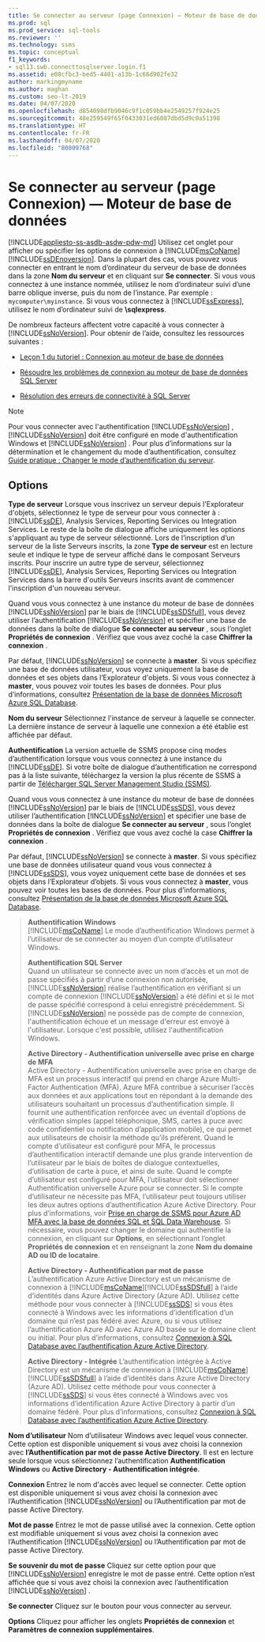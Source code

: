 ```yaml
---
title: Se connecter au serveur (page Connexion) — Moteur de base de données
ms.prod: sql
ms.prod_service: sql-tools
ms.reviewer: ''
ms.technology: ssms
ms.topic: conceptual
f1_keywords:
- sql13.swb.connecttosqlserver.login.f1
ms.assetid: e08cfbc3-bed5-4401-a13b-1c66d902fe32
author: markingmyname
ms.author: maghan
ms.custom: seo-lt-2019
ms.date: 04/07/2020
ms.openlocfilehash: d854098dfb9046c9f1c059bb4e2549257f924e25
ms.sourcegitcommit: 48e259549f65f0433031ed6087dbd5d9c0a51398
ms.translationtype: HT
ms.contentlocale: fr-FR
ms.lasthandoff: 04/07/2020
ms.locfileid: "80809768"
---
```

# <a name="connect-to-server-login-page-database-engine"></a>Se connecter au serveur (page Connexion) — Moteur de base de données

[!INCLUDE[appliesto-ss-asdb-asdw-pdw-md](../../includes/appliesto-ss-asdb-asdw-pdw-md.md)]
Utilisez cet onglet pour afficher ou spécifier les options de connexion à [!INCLUDE[msCoName](../../includes/msconame_md.md)] [!INCLUDE[ssDEnoversion](../../includes/ssdenoversion_md.md)]. Dans la plupart des cas, vous pouvez vous connecter en entrant le nom d’ordinateur du serveur de base de données dans la zone **Nom du serveur** et en cliquant sur **Se connecter**. Si vous vous connectez à une instance nommée, utilisez le nom d’ordinateur suivi d’une barre oblique inverse, puis du nom de l’instance. Par exemple : `mycomputer\myinstance`. Si vous vous connectez à [!INCLUDE[ssExpress](../../includes/ssexpress_md.md)], utilisez le nom d’ordinateur suivi de **\sqlexpress**.

De nombreux facteurs affectent votre capacité à vous connecter à [!INCLUDE[ssNoVersion](../../includes/ssnoversion-md.md)]. Pour obtenir de l’aide, consultez les ressources suivantes :

- [Leçon 1 du tutoriel : Connexion au moteur de base de données](../../relational-databases/lesson-1-connecting-to-the-database-engine.md)

- [Résoudre les problèmes de connexion au moteur de base de données SQL Server](../../database-engine/configure-windows/troubleshoot-connecting-to-the-sql-server-database-engine.md)  

- [Résolution des erreurs de connectivité à SQL Server](https://support.microsoft.com/help/4009936/solving-connectivity-errors-to-sql-server)

> [!NOTE]
> Pour vous connecter avec l'authentification [!INCLUDE[ssNoVersion](../../includes/ssnoversion-md.md)] , [!INCLUDE[ssNoVersion](../../includes/ssnoversion-md.md)] doit être configuré en mode d'authentification Windows et [!INCLUDE[ssNoVersion](../../includes/ssnoversion-md.md)] . Pour plus d’informations sur la détermination et le changement du mode d’authentification, consultez [Guide pratique : Changer le mode d’authentification du serveur](../../database-engine/configure-windows/change-server-authentication-mode.md).  

## <a name="options"></a>Options

**Type de serveur** Lorsque vous inscrivez un serveur depuis l'Explorateur d'objets, sélectionnez le type de serveur pour vous connecter à : [!INCLUDE[ssDE](../../includes/ssde_md.md)], Analysis Services, Reporting Services ou Integration Services. Le reste de la boîte de dialogue affiche uniquement les options s'appliquant au type de serveur sélectionné. Lors de l’inscription d’un serveur de la liste Serveurs inscrits, la zone **Type de serveur** est en lecture seule et indique le type de serveur affiché dans le composant Serveurs inscrits. Pour inscrire un autre type de serveur, sélectionnez [!INCLUDE[ssDE](../../includes/ssde_md.md)], Analysis Services, Reporting Services ou Integration Services dans la barre d'outils Serveurs inscrits avant de commencer l'inscription d'un nouveau serveur.

Quand vous vous connectez à une instance du moteur de base de données [!INCLUDE[ssNoVersion](../../includes/ssnoversion-md.md)] par le biais de [!INCLUDE[ssSDSfull](../../includes/sssdsfull-md.md)], vous devez utiliser l’authentification [!INCLUDE[ssNoVersion](../../includes/ssnoversion-md.md)] et spécifier une base de données dans la boîte de dialogue **Se connecter au serveur** , sous l’onglet **Propriétés de connexion** . Vérifiez que vous avez coché la case **Chiffrer la connexion** .

Par défaut, [!INCLUDE[ssNoVersion](../../includes/ssnoversion-md.md)] se connecte à **master**. Si vous spécifiez une base de données utilisateur, vous voyez uniquement la base de données et ses objets dans l’Explorateur d'objets. Si vous vous connectez à **master**, vous pouvez voir toutes les bases de données. Pour plus d’informations, consultez [Présentation de la base de données Microsoft Azure SQL Database](/azure/sql-database/sql-database-technical-overview/).

**Nom du serveur** Sélectionnez l'instance de serveur à laquelle se connecter. La dernière instance de serveur à laquelle une connexion a été établie est affichée par défaut.  

**Authentification** La version actuelle de SSMS propose cinq modes d’authentification lorsque vous vous connectez à une instance du [!INCLUDE[ssDE](../../includes/ssde_md.md)]. Si votre boîte de dialogue d’authentification ne correspond pas à la liste suivante, téléchargez la version la plus récente de SSMS à partir de [Télécharger SQL Server Management Studio (SSMS)](../download-sql-server-management-studio-ssms.md).

Quand vous vous connectez à une instance du moteur de base de données [!INCLUDE[ssNoVersion](../../includes/ssnoversion-md.md)] par le biais de [!INCLUDE[ssSDS](../../includes/sssds-md.md)], vous devez utiliser l’authentification [!INCLUDE[ssNoVersion](../../includes/ssnoversion-md.md)] et spécifier une base de données dans la boîte de dialogue **Se connecter au serveur** , sous l’onglet **Propriétés de connexion** . Vérifiez que vous avez coché la case **Chiffrer la connexion** .

Par défaut, [!INCLUDE[ssNoVersion](../../includes/ssnoversion-md.md)] se connecte à **master**. Si vous spécifiez une base de données utilisateur quand vous vous connectez à [!INCLUDE[ssSDS](../../includes/sssds-md.md)], vous voyez uniquement cette base de données et ses objets dans l’Explorateur d’objets. Si vous vous connectez à **master**, vous pouvez voir toutes les bases de données. Pour plus d’informations, consultez [Présentation de la base de données Microsoft Azure SQL Database](/azure/sql-database/sql-database-technical-overview/).

> **Authentification Windows**  
> [!INCLUDE[msCoName](../../includes/msconame_md.md)] Le mode d’authentification Windows permet à l’utilisateur de se connecter au moyen d’un compte d’utilisateur Windows.  
>
> **Authentification SQL Server**  
> Quand un utilisateur se connecte avec un nom d’accès et un mot de passe spécifiés à partir d’une connexion non autorisée, [!INCLUDE[ssNoVersion](../../includes/ssnoversion-md.md)] réalise l’authentification en vérifiant si un compte de connexion [!INCLUDE[ssNoVersion](../../includes/ssnoversion-md.md)] a été défini et si le mot de passe spécifié correspond à celui enregistré précédemment. Si [!INCLUDE[ssNoVersion](../../includes/ssnoversion-md.md)] ne possède pas de compte de connexion, l'authentification échoue et un message d'erreur est envoyé à l'utilisateur. Lorsque c'est possible, utilisez l'authentification Windows.  
>
> **Active Directory - Authentification universelle avec prise en charge de MFA**  
> Active Directory - Authentification universelle avec prise en charge de MFA est un processus interactif qui prend en charge Azure Multi-Factor Authentication (MFA). Azure MFA contribue à sécuriser l’accès aux données et aux applications tout en répondant à la demande des utilisateurs souhaitant un processus d’authentification simple. Il fournit une authentification renforcée avec un éventail d’options de vérification simples (appel téléphonique, SMS, cartes à puce avec code confidentiel ou notification d’application mobile), ce qui permet aux utilisateurs de choisir la méthode qu’ils préfèrent. Quand le compte d’utilisateur est configuré pour MFA, le processus d’authentification interactif demande une plus grande intervention de l’utilisateur par le biais de boîtes de dialogue contextuelles, d’utilisation de carte à puce, et ainsi de suite. Quand le compte d’utilisateur est configuré pour MFA, l’utilisateur doit sélectionner Authentification universelle Azure pour se connecter. Si le compte d’utilisateur ne nécessite pas MFA, l’utilisateur peut toujours utiliser les deux autres options d’authentification Azure Active Directory. Pour plus d’informations, voir [Prise en charge de SSMS pour Azure AD MFA avec la base de données SQL et SQL Data Warehouse](https://azure.microsoft.com/documentation/articles/sql-database-ssms-mfa-authentication/). Si nécessaire, vous pouvez changer le domaine qui authentifie la connexion, en cliquant sur **Options**, en sélectionnant l’onglet **Propriétés de connexion** et en renseignant la zone **Nom du domaine AD ou ID de locataire**.
>
> **Active Directory - Authentification par mot de passe**  
> L’authentification Azure Active Directory est un mécanisme de connexion à [!INCLUDE[msCoName](../../includes/msconame_md.md)][!INCLUDE[ssSDSfull](../../includes/sssdsfull-md.md)] à l’aide d’identités dans Azure Active Directory (Azure AD).  Utilisez cette méthode pour vous connecter à [!INCLUDE[ssSDS](../../includes/sssds-md.md)] si vous êtes connecté à Windows avec les informations d’identification d’un domaine qui n’est pas fédéré avec Azure, ou si vous utilisez l’authentification Azure AD avec Azure AD basée sur le domaine client ou initial. Pour plus d’informations, consultez [Connexion à SQL Database avec l’authentification Azure Active Directory](https://azure.microsoft.com/documentation/articles/sql-database-aad-authentication/).  
>
> **Active Directory - Intégrée** L’authentification intégrée à Active Directory est un mécanisme de connexion à [!INCLUDE[msCoName](../../includes/msconame_md.md)][!INCLUDE[ssSDSfull](../../includes/sssdsfull-md.md)] à l’aide d’identités dans Azure Active Directory (Azure AD). Utilisez cette méthode pour vous connecter à [!INCLUDE[ssSDS](../../includes/sssds-md.md)] si vous êtes connecté à Windows avec vos informations d’identification Azure Active Directory à partir d’un domaine fédéré. Pour plus d’informations, consultez [Connexion à SQL Database avec l’authentification Azure Active Directory](https://azure.microsoft.com/documentation/articles/sql-database-aad-authentication/).  
  
**Nom d’utilisateur** Nom d’utilisateur Windows avec lequel vous connecter. Cette option est disponible uniquement si vous avez choisi la connexion avec **l’Authentification par mot de passe Active Directory**. Il est en lecture seule lorsque vous sélectionnez l’authentification **Authentification Windows** ou **Active Directory - Authentification intégrée**.

**Connexion** Entrez le nom d'accès avec lequel se connecter. Cette option est disponible uniquement si vous avez choisi la connexion avec l’Authentification [!INCLUDE[ssNoVersion](../../includes/ssnoversion-md.md)] ou l’Authentification par mot de passe Active Directory.

**Mot de passe** Entrez le mot de passe utilisé avec la connexion. Cette option est modifiable uniquement si vous avez choisi la connexion avec l’Authentification [!INCLUDE[ssNoVersion](../../includes/ssnoversion-md.md)] ou l’Authentification par mot de passe Active Directory.

**Se souvenir du mot de passe** Cliquez sur cette option pour que [!INCLUDE[ssNoVersion](../../includes/ssnoversion-md.md)] enregistre le mot de passe entré. Cette option n’est affichée que si vous avez choisi la connexion avec l’authentification [!INCLUDE[ssNoVersion](../../includes/ssnoversion-md.md)] .

**Se connecter** Cliquez sur le bouton pour vous connecter au serveur.  

**Options** Cliquez pour afficher les onglets **Propriétés de connexion** et **Paramètres de connexion supplémentaires**.